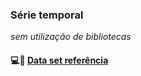 ### Série temporal
*sem utilização de bibliotecas*



  #### :computer::page_facing_up: [Data set referência](http://timeseriesclassification.com/description.php?Dataset=ProximalPhalanxTW)



